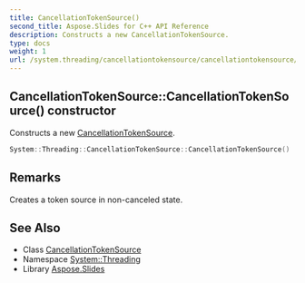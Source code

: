 ```yaml
---
title: CancellationTokenSource()
second_title: Aspose.Slides for C++ API Reference
description: Constructs a new CancellationTokenSource.
type: docs
weight: 1
url: /system.threading/cancellationtokensource/cancellationtokensource/
---
```

## CancellationTokenSource::CancellationTokenSource() constructor


Constructs a new [CancellationTokenSource](../).

```cpp
System::Threading::CancellationTokenSource::CancellationTokenSource()
```

## Remarks



Creates a token source in non-canceled state. 

## See Also

* Class [CancellationTokenSource](../)
* Namespace [System::Threading](../../)
* Library [Aspose.Slides](../../../)